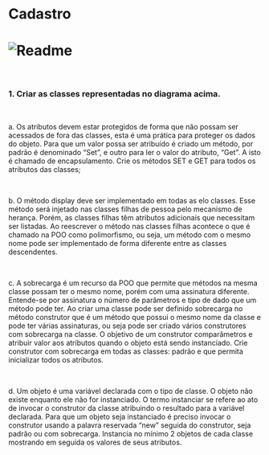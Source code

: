 <h1>Cadastro<h1>
<h1>
    <img src="https://user-images.githubusercontent.com/95257497/246703658-a33b1c69-eeb9-4074-bd53-682146b8148d.PNG" alt="Readme">
</h1>

<br>

<h3> 
    1. Criar as classes representadas no diagrama acima.
</h3>

<br>

<p>
    a. Os atributos devem estar protegidos de forma que não possam ser acessados de fora das classes, esta é uma prática para proteger os dados do objeto. Para que um valor possa ser atribuído é criado um método, por padrão é denominado “Set”, e outro para ler o valor do atributo, “Get”. A isto é chamado de encapsulamento. Crie os métodos SET e GET para todos os atributos das classes;
</p>

<br>

<p>
    b. O método display deve ser implementado em todas as elo classes. Esse método será injetado nas classes filhas de pessoa pelo mecanismo de herança. Porém, as classes filhas têm atributos adicionais que necessitam ser listadas. Ao reescrever o método nas classes filhas acontece o que é chamado na POO como polimorfismo, ou seja, um método com o mesmo nome pode ser implementado de forma diferente entre as classes descendentes. 
</p>

<br>

<p>
    c. A sobrecarga é um recurso da POO que permite que métodos na mesma classe possam ter o mesmo nome, porém com uma assinatura diferente. Entende-se por assinatura o número de parâmetros e tipo de dado que um método pode ter. Ao criar uma classe pode ser definido sobrecarga no método construtor que é um método que possui o mesmo nome da classe e pode ter várias assinaturas, ou seja pode ser criado vários construtores com sobrecarga na classe. O objetivo de um construtor comparâmetros e atribuir valor aos atributos quando o objeto está sendo instanciado. Crie construtor com sobrecarga em todas as classes: padrão e que permita inicializar todos os atributos.
</p>

<br>

<p>
    d. Um objeto é uma variável declarada com o tipo de classe. O objeto não existe enquanto ele não for instanciado. O termo instanciar se refere ao ato de invocar o construtor da classe atribuindo o resultado para a variável declarada. Para que um objeto seja instanciado é preciso invocar o construtor usando a palavra reservada “new” seguida do construtor, seja padrão ou com sobrecarga. Instancia no mínimo 2 objetos de cada classe mostrando em seguida os valores de seus atributos. 
</p>


